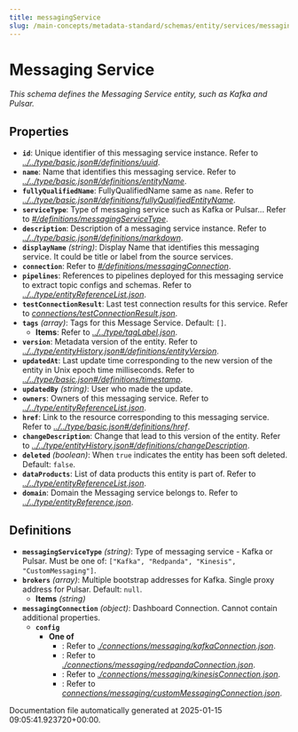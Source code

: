 ```yaml
---
title: messagingService
slug: /main-concepts/metadata-standard/schemas/entity/services/messagingservice
---
```


# Messaging Service

*This schema defines the Messaging Service entity, such as Kafka and Pulsar.*

## Properties

- **`id`**: Unique identifier of this messaging service instance. Refer to *[../../type/basic.json#/definitions/uuid](#/../type/basic.json#/definitions/uuid)*.
- **`name`**: Name that identifies this messaging service. Refer to *[../../type/basic.json#/definitions/entityName](#/../type/basic.json#/definitions/entityName)*.
- **`fullyQualifiedName`**: FullyQualifiedName same as `name`. Refer to *[../../type/basic.json#/definitions/fullyQualifiedEntityName](#/../type/basic.json#/definitions/fullyQualifiedEntityName)*.
- **`serviceType`**: Type of messaging service such as Kafka or Pulsar... Refer to *[#/definitions/messagingServiceType](#definitions/messagingServiceType)*.
- **`description`**: Description of a messaging service instance. Refer to *[../../type/basic.json#/definitions/markdown](#/../type/basic.json#/definitions/markdown)*.
- **`displayName`** *(string)*: Display Name that identifies this messaging service. It could be title or label from the source services.
- **`connection`**: Refer to *[#/definitions/messagingConnection](#definitions/messagingConnection)*.
- **`pipelines`**: References to pipelines deployed for this messaging service to extract topic configs and schemas. Refer to *[../../type/entityReferenceList.json](#/../type/entityReferenceList.json)*.
- **`testConnectionResult`**: Last test connection results for this service. Refer to *[connections/testConnectionResult.json](#nnections/testConnectionResult.json)*.
- **`tags`** *(array)*: Tags for this Message Service. Default: `[]`.
  - **Items**: Refer to *[../../type/tagLabel.json](#/../type/tagLabel.json)*.
- **`version`**: Metadata version of the entity. Refer to *[../../type/entityHistory.json#/definitions/entityVersion](#/../type/entityHistory.json#/definitions/entityVersion)*.
- **`updatedAt`**: Last update time corresponding to the new version of the entity in Unix epoch time milliseconds. Refer to *[../../type/basic.json#/definitions/timestamp](#/../type/basic.json#/definitions/timestamp)*.
- **`updatedBy`** *(string)*: User who made the update.
- **`owners`**: Owners of this messaging service. Refer to *[../../type/entityReferenceList.json](#/../type/entityReferenceList.json)*.
- **`href`**: Link to the resource corresponding to this messaging service. Refer to *[../../type/basic.json#/definitions/href](#/../type/basic.json#/definitions/href)*.
- **`changeDescription`**: Change that lead to this version of the entity. Refer to *[../../type/entityHistory.json#/definitions/changeDescription](#/../type/entityHistory.json#/definitions/changeDescription)*.
- **`deleted`** *(boolean)*: When `true` indicates the entity has been soft deleted. Default: `false`.
- **`dataProducts`**: List of data products this entity is part of. Refer to *[../../type/entityReferenceList.json](#/../type/entityReferenceList.json)*.
- **`domain`**: Domain the Messaging service belongs to. Refer to *[../../type/entityReference.json](#/../type/entityReference.json)*.
## Definitions

- **`messagingServiceType`** *(string)*: Type of messaging service - Kafka or Pulsar. Must be one of: `["Kafka", "Redpanda", "Kinesis", "CustomMessaging"]`.
- **`brokers`** *(array)*: Multiple bootstrap addresses for Kafka. Single proxy address for Pulsar. Default: `null`.
  - **Items** *(string)*
- **`messagingConnection`** *(object)*: Dashboard Connection. Cannot contain additional properties.
  - **`config`**
    - **One of**
      - : Refer to *[./connections/messaging/kafkaConnection.json](#connections/messaging/kafkaConnection.json)*.
      - : Refer to *[./connections/messaging/redpandaConnection.json](#connections/messaging/redpandaConnection.json)*.
      - : Refer to *[./connections/messaging/kinesisConnection.json](#connections/messaging/kinesisConnection.json)*.
      - : Refer to *[connections/messaging/customMessagingConnection.json](#nnections/messaging/customMessagingConnection.json)*.


Documentation file automatically generated at 2025-01-15 09:05:41.923720+00:00.
